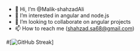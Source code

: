 - 👋 Hi, I’m @Malik-shahzadAli
- 👀 I’m interested in angular and node.js
- 💞️ I’m looking to collaborate on angular projects
- 📫 How to reach me (shahzad.sa68@gmail.com)

#[![GitHub Streak](https://streak-stats.demolab.com?user=Malik-shahzadAli&theme=dark)]
